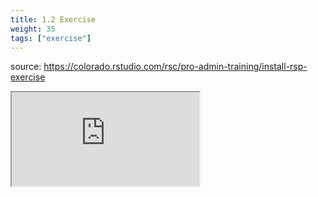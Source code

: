 ```yaml
---
title: 1.2 Exercise
weight: 35
tags: ["exercise"]
---
```


source: https://colorado.rstudio.com/rsc/pro-admin-training/install-rsp-exercise

<div class="resp-container-learnr" class="cssload-loader">
  <div class="cssload-loader">
    <div class="cssload-inner cssload-one"></div>
    <div class="cssload-inner cssload-two"></div>
    <div class="cssload-inner cssload-three"></div>
  </div>
  <iframe 
    src="https://colorado.rstudio.com/rsc/pro-admin-training/install-rsp-exercise" 
    class="resp-iframe-learnr" 
    gesture="media"  allowfullscreen>
  </iframe>
</div>



